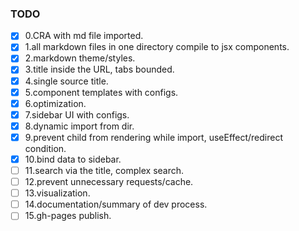 ### TODO

- [x] 0.CRA with md file imported.  
- [x] 1.all markdown files in one directory compile to jsx components.  
- [x] 2.markdown theme/styles.  
- [x] 3.title inside the URL, tabs bounded.  
- [x] 4.single source title.  
- [x] 5.component templates with configs.  
- [x] 6.optimization.  
- [x] 7.sidebar UI with configs.  
- [x] 8.dynamic import from dir.  
- [x] 9.prevent child from rendering while import, useEffect/redirect condition.  
- [x] 10.bind data to sidebar.  
- [ ] 11.search via the title, complex search.  
- [ ] 12.prevent unnecessary requests/cache.  
- [ ] 13.visualization.  
- [ ] 14.documentation/summary of dev process.  
- [ ] 15.gh-pages publish.  
